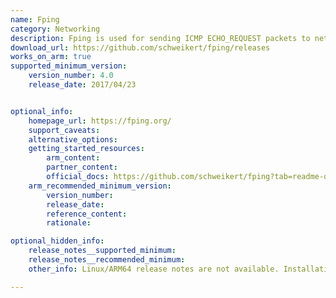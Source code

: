 ```yaml
---
name: Fping
category: Networking
description: Fping is used for sending ICMP ECHO_REQUEST packets to network hosts and is used for network diagnostics and monitoring.
download_url: https://github.com/schweikert/fping/releases
works_on_arm: true
supported_minimum_version:
    version_number: 4.0
    release_date: 2017/04/23


optional_info:
    homepage_url: https://fping.org/
    support_caveats:
    alternative_options:
    getting_started_resources:
        arm_content:
        partner_content:
        official_docs: https://github.com/schweikert/fping?tab=readme-ov-file#installation
    arm_recommended_minimum_version:
        version_number:
        release_date:
        reference_content:
        rationale:

optional_hidden_info:
    release_notes__supported_minimum:
    release_notes__recommended_minimum:
    other_info: Linux/ARM64 release notes are not available. Installation and testing were done using released tar files.

---
```

